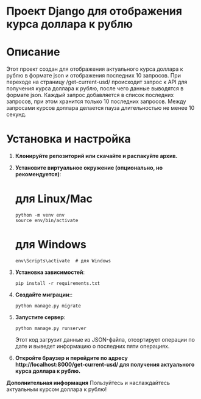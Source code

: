 # Проект Django для отображения курса доллара к рублю
# Описание

Этот проект создан для отображения актуального курса доллара к рублю в формате json и отображения последних 10 запросов. При переходе на страницу /get-current-usd/ происходит запрос к API для получения курса доллара к рублю, после чего данные выводятся в формате json. Каждый запрос добавляется в список последних запросов, при этом хранится только 10 последних запросов. Между запросами курсов доллара делается пауза длительностью не менее 10 секунд.

# Установка и настройка

1. **Клонируйте репозиторий или скачайте и распакуйте архив.**
2. **Установите виртуальное окружение (опционально, но рекомендуется)**:
   # для Linux/Mac
   ```
   python -m venv env
   source env/bin/activate
   ```
   # для Windows
   ```
   env\Scripts\activate  # для Windows
   ```
4. **Установка зависимостей**: 
    ```
    pip install -r requirements.txt
    ```
2. **Создайте миграции:**: 
    ```
    python manage.py migrate
    ```
3. **Запустите сервер**: 
    ```
    python manage.py runserver
    ```
    Этот код загрузит данные из JSON-файла, отсортирует операции по дате и выведет информацию о последних пяти операциях.

4. **Откройте браузер и перейдите по адресу http://localhost:8000/get-current-usd/ для получения актуального курса доллара к рублю.**

**Дополнительная информация**
Пользуйтесь и наслаждайтесь актуальным курсом доллара к рублю!
